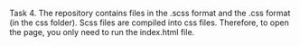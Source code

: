 
Task 4.
The repository contains files in the .scss format and the .css format (in the css folder). Scss files are compiled into css files. Therefore, to open the page, you only need to run the index.html file.